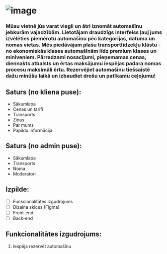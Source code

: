 # ![image](https://github.com/user-attachments/assets/be4fd855-8022-4d0a-9b7a-450c522c9985)
### Mūsu vietnē jūs varat viegli un ātri iznomāt automašīnu jebkurām vajadzībām. Lietotājam draudzīgs interfeiss ļauj jums izvēlēties piemērotu automašīnu pēc kategorijas, datuma un nomas vietas. Mēs piedāvājam plašu transportlīdzekļu klāstu - no ekonomiskās klases automašīnām līdz premium klases un miniveniem. Pārredzami nosacījumi, pieņemamas cenas, diennakts atbalsts un ērtas maksājumu iespējas padara nomas procesu maksimāli ērtu. Rezervējiet automašīnu tiešsaistē dažu minūšu laikā un izbaudiet drošu un patīkamu ceļojumu!

## Saturs (no kliena puse):
- Sākumlapa
- Cenas un tarifi
- Transports
- Ziņas
- Par mums
- Papildu informācija

## Saturs (no admin puse):
- Sākumlapa
- Transports
- Noma
- Moderatori

## Izpilde:
- [ ] Funkcionalitātes izgudrojums
- [ ] Dizaina skices (Figma)
- [ ] Front-end
- [ ] Back-end

## Funkcionalitātes izgudrojums:
1) Iespēja rezervēt automašīnu
